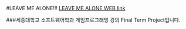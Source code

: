#LEAVE ME ALONE!!!
[LEAVE ME ALONE WEB link](https://play.unity.com/en/games/85d47c6f-084e-4ce4-a42c-f55f903f2ace/leave-me-alone)

###세종대학교 소프트웨어학과 게임프로그래밍 강의 Final Term Project입니다.
